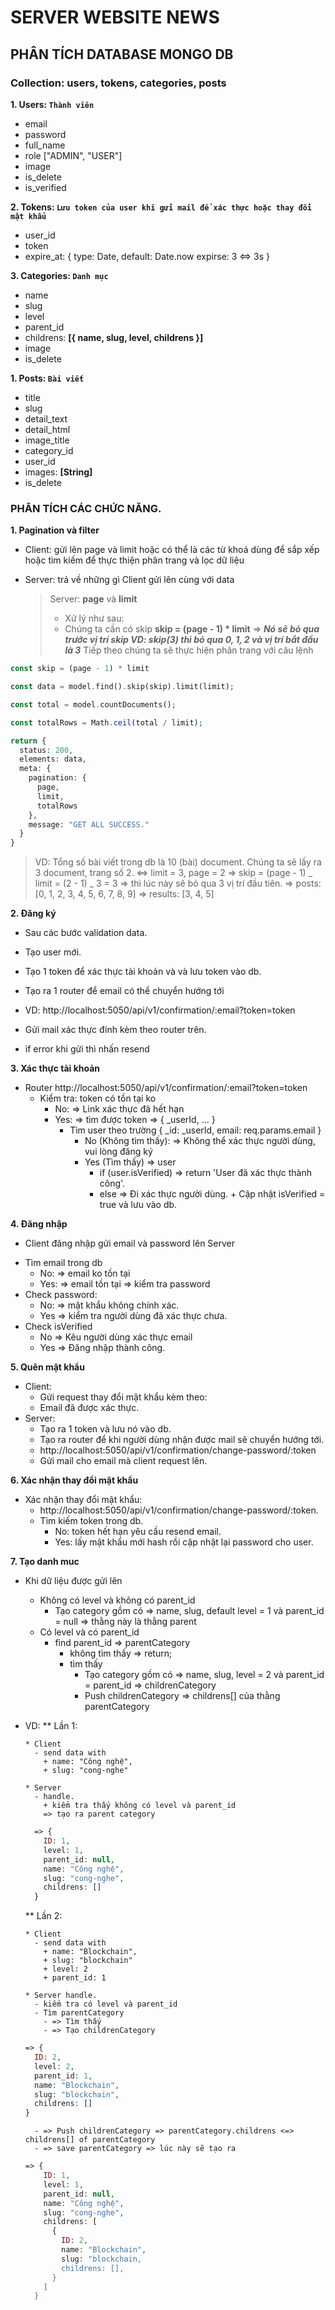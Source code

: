 # SERVER WEBSITE NEWS

## PHÂN TÍCH DATABASE MONGO DB

### Collection: **users**, **tokens**, **categories**, **posts**

**1. Users: `Thành viên`**

- email
- password
- full_name
- role ["ADMIN", "USER"]
- image
- is_delete
- is_verified

**2. Tokens: `Lưu token của user khi gửi mail để xác thực hoặc thay đổi mật khẩu`**

- user_id
- token
- expire_at: {
  type: Date,
  default: Date.now
  expirse: 3 <=> 3s
  }

**3. Categories: `Danh mục`**

- name
- slug
- level
- parent_id
- childrens: **[{ name, slug, level, childrens }]**
- image
- is_delete

**1. Posts: `Bài viết`**

- title
- slug
- detail_text
- detail_html
- image_title
- category_id
- user_id
- images: **[String]**
- is_delete

### PHÂN TÍCH CÁC CHỨC NĂNG.

**1. Pagination và filter**

- Client: gửi lên page và limit hoặc có thể là các từ khoá dùng để sắp xếp hoặc tìm kiếm để thực thiện phân trang và lọc dữ liệu
- Server: trả về những gì Client gửi lên cùng với data

  > Server: **page** và **limit**
  >
  > - Xử lý như sau:
  > - Chúng ta cần có skip
  >   **skip = (page - 1) \* limit** => **_Nó sẽ bỏ qua trước vị trí skip
  >   VD: skip(3) thì bỏ qua 0, 1, 2 và vị trí bắt đầu là 3_**
  >   Tiếp theo chúng ta sẽ thực hiện phân trang với câu lệnh

```php
const skip = (page - 1) * limit

const data = model.find().skip(skip).limit(limit);

const total = model.countDocuments();

const totalRows = Math.ceil(total / limit);

return {
  status: 200,
  elements: data,
  meta: {
    pagination: {
      page,
      limit,
      totalRows
    },
    message: "GET ALL SUCCESS."
  }
}
```

> VD: Tổng số bài viết trong db là 10 (bài) document. Chúng ta sẽ lấy ra 3 document, trang số 2.
> <=> limit = 3, page = 2
> => skip = (page - 1) _ limit = (2 - 1) _ 3 = 3
> => thì lúc này sẽ bỏ qua 3 vị trí đầu tiên.
> => posts: [0, 1, 2, 3, 4, 5, 6, 7, 8, 9]
> => results: [3, 4, 5]

**2. Đăng ký**

- Sau các bước validation data.

- Tạo user mới.

- Tạo 1 token để xác thực tài khoản và và lưu token vào db.

- Tạo ra 1 router để email có thể chuyển hướng tới

- VD: http://localhost:5050/api/v1/confirmation/:email?token=token

- Gửi mail xác thực đính kèm theo router trên.

- if error khi gửi thì nhấn resend

**3. Xác thực tài khoản**

- Router http://localhost:5050/api/v1/confirmation/:email?token=token
  - Kiểm tra: token có tồn tại ko
    - No: => Link xác thực đã hết hạn
    - Yes: => tìm được token => { \_userId, ... }
      - Tìm user theo trường { \_id: \_userId, email: req.params.email }
        - No (Không tìm thấy): => Không thể xác thực người dùng, vui lòng đăng ký
        - Yes (Tìm thấy) => user
          - if (user.isVerified) => return 'User đã xác thực thành công'.
          - else => Đi xác thực người dùng. + Cập nhật isVerified = true và lưu vào db.

**4. Đăng nhập**

- Client đăng nhập gửi email và password lên Server

* Tìm email trong db
  - No: => email ko tồn tại
  - Yes: => email tồn tại => kiểm tra password
* Check password:
  - No: => mật khẩu không chính xác.
  - Yes => kiểm tra người dùng đã xác thực chưa.
* Check isVerified
  - No => Kêu người dùng xác thực email
  - Yes => Đăng nhập thành công.

**5. Quên mật khẩu**

- Client:
  - Gửi request thay đổi mật khẩu kèm theo:
  - Email đã được xác thực.
- Server:
  - Tạo ra 1 token và lưu nó vào db.
  - Tạo ra router để khi người dùng nhận được mail sẽ chuyển hướng tới.
  - http://localhost:5050/api/v1/confirmation/change-password/:token
  - Gửi mail cho email mà client request lên.

**6. Xác nhận thay đổi mật khẩu**

- Xác nhận thay đổi mật khẩu:
  - http://localhost:5050/api/v1/confirmation/change-password/:token.
  - Tìm kiếm token trong db.
    - No: token hết hạn yêu cầu resend email.
    - Yes: lấy mật khẩu mới hash rồi cập nhật lại password cho user.

**7. Tạo danh muc**

- Khi dữ liệu được gửi lên

  - Không có level và không có parent_id
    - Tạo category gồm có => name, slug, default level = 1 và parent_id = null => thằng này là thằng parent

  * Có level và có parent_id
    - find parent_id => parentCategory
      - không tìm thấy => return;
      - tìm thấy
        - Tạo category gồm có => name, slug, level = 2 và parent_id = parent_id => childrenCategory
        - Push childrenCategory => childrens[] của thằng parentCategory

- VD:
  \*\* Lần 1:

      * Client
        - send data with
          + name: "Công nghệ",
          + slug: "cong-nghe"

      * Server
        - handle.
          + kiểm tra thấy không có level và parent_id
          => tạo ra parent category

  ```php
    => {
      ID: 1,
      level: 1,
      parent_id: null,
      name: "Công nghệ",
      slug: "cong-nghe",
      childrens: []
    }
  ```

  \*\* Lần 2:

      * Client
        - send data with
          + name: "Blockchain",
          + slug: "blockchain"
          + level: 2
          + parent_id: 1

      * Server handle.
        - kiểm tra có level và parent_id
        - Tìm parentCategory
          - => Tìm thấy
          - => Tạo childrenCategory

  ```php
  => {
    ID: 2,
    level: 2,
    parent_id: 1,
    name: "Blockchain",
    slug: "blockchain",
    childrens: []
  }
  ```

        - => Push childrenCategory => parentCategory.childrens <=> childrens[] of parentCategory
        - => save parentCategory => lúc này sẽ tạo ra

  ```php
  => {
      ID: 1,
      level: 1,
      parent_id: null,
      name: "Công nghệ",
      slug: "cong-nghe",
      childrens: [
        {
          ID: 2,
          name: "Blockchain",
          slug: "blockchain,
          childrens: [],
        }
      ]
    }
  ```
